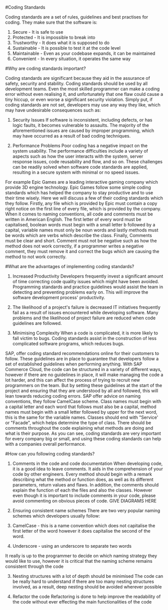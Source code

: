 #Coding Standards

Coding standards are a set of rules, guidelines and best practises for coding. They make sure that the software is:
1. Secure - It is safe to use
2. Protected - It is impossible to break into
3. Trustworthy - It does what it is supposed to do
4. Sustainable - It is possible to test it at the code level
5. Maintainable - Even as your codebase expands, it can be maintained
6. Convenient  - In every situation, it operates the same way

#Why are coding standards important?

Coding standards are significant because they aid in the assurance of safety, security and stability. Coding standards should be used by all development teams. Even the most skilled programmer can make a coding error without even realising it, and unfortunately that one flaw could cause a tiny hiccup, or even worse a significant security violation. Simply put, if coding standards are not set, developers may use any way they like, which may have undesirable consequences such as:

1. Security Issues
If software is inconsistent, including defects, or has logic faults, it becomes vulnerable to assaults. The majority of the aforementioned issues are caused by improper programming, which may have occurred as a result of bad coding techniques.

2. Performance Problems
Poor coding has a negative impact on the system usability. The performance difficulties include a variety of aspects such as how the user interacts with the system, server response issues, code reusability and flow, and so on. These challenges can be readily solved when software code standards are applied, resulting in a secure system with minimal or no speed issues.

For example Epic Games are a leading interactive gaming company which provide 3D engine technology. Epic Games follow some simple coding standards which has helped the company to stay productive and to use their time wisely. Here we will discuss a few of their coding standards which they follow. Firstly, any file which is provided by Epic must contain a copy right notice on the first line of every file, which is provided by the company. When it comes to naming conventions, all code and comments must be written in American English. The first letter of every word must be capitalised, boolean words must begin with a small letter b followed by a capital, variable names must only be noun words and lastly methods must be words which are verbs which describe the class. Finally, Comments must be clear and short. Comment must not be negative such as how the method does not work correctly, if a programmer writes a negative comment, they must remove it and correct the bugs which are causing the method to not work correctly.

#What are the advantages of implementing coding standards?

1. Increased Productivity
Developers frequently invest a significant amount of time correcting code quality issues which might have been avoided. Programming standards and practice guidelines would assist the team in detecting and preventing problems early on. This will improve the software development process' productivity.


2. The likelihood of a project's failure is decreased
IT initiatives frequently fail as a result of issues encountered while developing software. Many problems and the likelihood of project failure are reduced when code guidelines are followed.

3. Minimising Complexity
When a code is complicated, it is more likely to fall victim to bugs. Coding standards assist in the construction of less complicated software programs, which reduces bugs.

SAP, offer coding standard recommendations online for their customers to follow. These guidelines are in place to guarantee that developers follow a set of established guidelines when performing anything. With SAP Commerce Cloud, the code can be structured in a variety of different ways, however if there are no guidelines in place, it will make managing the code a lot harder, and this can affect the process of trying to recruit new programmers on the team. But by setting these guidelines at the start of the project and ensuring that they are understood by all and followed, this will lean towards reducing coding errors. 
SAP offer advice on naming conventions, they follow CamelCase scheme. Class names must begin with a capital letter and each word that follows must also be a capital, method names must begin with a small letter followed by upper for the next word, this is the same for the variable names. Classes should end with "Service' or "Facade", which helps determine the type of class. There should be comments throughout the code explaining what methods are doing and what is their purpose. As you can see, coding standards are very important for every company big or small, and using these coding standards can help with a companies overall performance. 


#How can you following coding standards?

1. Comments in the code and code documentation
When developing code, it is a good idea to leave comments. It aids in the comprehension of your code by other engineers. Every method should begin with a remark describing what the method or function does, as well as its different parameters, return values and flaws. In addition, the comments should explain the function of each the files and also the classes. However even though it is important to include comments in your code, please avoid commenting on obvious pieces of code. GIVE DIAGRAMS HERE

2. Ensuring consistent name schemes
There are two very popular naming schemes which developers usually follow:
1. CamelCase - this is a name convention which does not capitalise the first letter of the word however it does capitalise the second of the word.
2. Underscore - using an underscore to separate two words

It really is up to the programmer to decide on which naming strategy they would like to use, however it is critical that the naming scheme remains consistent through the code

3. Nesting structures with a lot of depth should be minimised
The code can be really hard to understand if there are too many nesting structures involved, as a result, deep nesting should be avoided wherever possible

4. Refactor the code
Refactoring is done to help improve the readability of the code without ever effecting the main functionalities of the code
